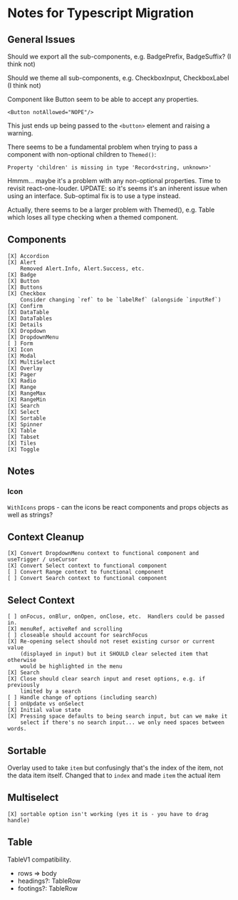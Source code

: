 # Notes for Typescript Migration

## General Issues

Should we export all the sub-components, e.g. BadgePrefix, BadgeSuffix?
(I think not)

Should we theme all sub-components, e.g. CheckboxInput, CheckboxLabel
(I think not)

Component like Button seem to be able to accept any properties.

    <Button notAllowed="NOPE"/>

This just ends up being passed to the `<button>` element and raising a
warning.

There seems to be a fundamental problem when trying to pass a component
with non-optional children to `Themed()`:

    Property 'children' is missing in type 'Record<string, unknown>'

Hmmm... maybe it's a problem with any non-optional properties.  Time to
revisit react-one-louder.
UPDATE: so it's seems it's an inherent issue when using an interface.
Sub-optimal fix is to use a type instead.

Actually, there seems to be a larger problem with Themed(), e.g. Table
which loses all type checking when a themed component.

## Components

    [X] Accordion
    [X] Alert
        Removed Alert.Info, Alert.Success, etc.
    [X] Badge
    [X] Button
    [X] Buttons
    [X] Checkbox
        Consider changing `ref` to be `labelRef` (alongside `inputRef`)
    [X] Confirm
    [X] DataTable
    [X] DataTables
    [X] Details
    [X] Dropdown
    [X] DropdownMenu
    [ ] Form
    [X] Icon
    [X] Modal
    [X] MultiSelect
    [X] Overlay
    [X] Pager
    [X] Radio
    [X] Range
    [X] RangeMax
    [X] RangeMin
    [X] Search
    [X] Select
    [X] Sortable
    [X] Spinner
    [X] Table
    [X] Tabset
    [X] Tiles
    [X] Toggle

## Notes

### Icon

`WithIcons` props - can the icons be react components and props objects
as well as strings?

## Context Cleanup

    [X] Convert DropdownMenu context to functional component and useTrigger / useCursor
    [X] Convert Select context to functional component
    [ ] Convert Range context to functional component
    [ ] Convert Search context to functional component

## Select Context

    [ ] onFocus, onBlur, onOpen, onClose, etc.  Handlers could be passed in.
    [X] menuRef, activeRef and scrolling
    [ ] closeable should account for searchFocus
    [X] Re-opening select should not reset existing cursor or current value
        (displayed in input) but it SHOULD clear selected item that otherwise
        would be highlighted in the menu
    [X] Search
    [X] Close should clear search input and reset options, e.g. if previously
        limited by a search
    [ ] Handle change of options (including search)
    [ ] onUpdate vs onSelect
    [X] Initial value state
    [X] Pressing space defaults to being search input, but can we make it
        select if there's no search input... we only need spaces between words.

## Sortable

Overlay used to take `item` but confusingly that's the index of the item,
not the data item itself.  Changed that to `index` and made `item` the
actual item

## Multiselect

    [X] sortable option isn't working (yes it is - you have to drag handle)

## Table

TableV1 compatibility.

* rows => body
* headings?: TableRow
* footings?: TableRow
